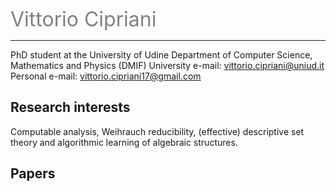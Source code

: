 

<font size="6"> <span style="color:gray">  Vittorio Cipriani</span></font>

------------
PhD student at the University of Udine
Department of Computer Science, Mathematics and Physics (DMIF)
University e-mail: vittorio.cipriani@uniud.it
Personal e-mail: vittorio.cipriani17@gmail.com

## Research interests

Computable analysis, Weihrauch reducibility, (effective) descriptive set theory and algorithmic learning of algebraic structures.

## Papers
